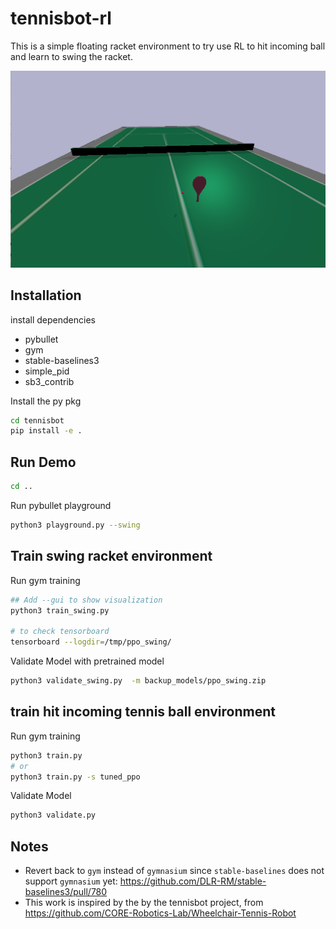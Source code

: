 # tennisbot-rl

This is a simple floating racket environment to try use RL to hit incoming ball and learn to swing the racket.

![](pybullet_env.png)

## Installation

install dependencies
 - pybullet
 - gym
 - stable-baselines3
 - simple_pid
 - sb3_contrib

Install the py pkg
```bash
cd tennisbot
pip install -e . 
```

## Run Demo

```bash
cd ..
```

Run pybullet playground
```bash
python3 playground.py --swing
```

## Train swing racket environment

Run gym training
```bash
## Add --gui to show visualization
python3 train_swing.py

# to check tensorboard
tensorboard --logdir=/tmp/ppo_swing/
```

Validate Model with pretrained model
```bash
python3 validate_swing.py  -m backup_models/ppo_swing.zip
```

## train hit incoming tennis ball environment

Run gym training
```bash
python3 train.py
# or 
python3 train.py -s tuned_ppo
```

Validate Model
```bash
python3 validate.py
```

## Notes
 - Revert back to `gym` instead of `gymnasium` since `stable-baselines` does not support `gymnasium` yet: https://github.com/DLR-RM/stable-baselines3/pull/780
 - This work is inspired by the by the tennisbot project, from https://github.com/CORE-Robotics-Lab/Wheelchair-Tennis-Robot
